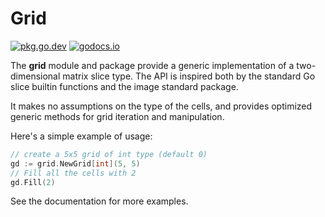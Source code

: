 # Grid

[![pkg.go.dev](https://pkg.go.dev/badge/github.com/anaseto/grid.svg)](https://pkg.go.dev/github.com/anaseto/grid)
[![godocs.io](https://godocs.io/github.com/anaseto/grid?status.svg)](https://godocs.io/github.com/anaseto/grid)

The **grid** module and package provide a generic implementation of a
two-dimensional matrix slice type. The API is inspired both by the standard Go
slice builtin functions and the image standard package.

It makes no assumptions on the type of the cells, and provides optimized
generic methods for grid iteration and manipulation.

Here's a simple example of usage:

``` go
// create a 5x5 grid of int type (default 0)
gd := grid.NewGrid[int](5, 5)
// Fill all the cells with 2
gd.Fill(2)
```

See the documentation for more examples.
